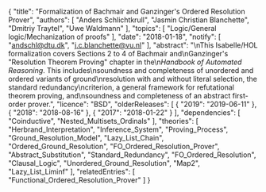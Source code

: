 {
    "title": "Formalization of Bachmair and Ganzinger's Ordered Resolution Prover",
    "authors": [
        "Anders Schlichtkrull",
        "Jasmin Christian Blanchette",
        "Dmitriy Traytel",
        "Uwe Waldmann"
    ],
    "topics": [
        "Logic/General logic/Mechanization of proofs"
    ],
    "date": "2018-01-18",
    "notify": [
        "andschl@dtu.dk",
        "j.c.blanchette@vu.nl"
    ],
    "abstract": "\nThis Isabelle/HOL formalization covers Sections 2 to 4 of Bachmair and\nGanzinger's \"Resolution Theorem Proving\" chapter in the\n<em>Handbook of Automated Reasoning</em>. This includes\nsoundness and completeness of unordered and ordered variants of ground\nresolution with and without literal selection, the standard redundancy\ncriterion, a general framework for refutational theorem proving, and\nsoundness and completeness of an abstract first-order prover.",
    "licence": "BSD",
    "olderReleases": [
        {
            "2019": "2019-06-11"
        },
        {
            "2018": "2018-08-16"
        },
        {
            "2017": "2018-01-22"
        }
    ],
    "dependencies": [
        "Coinductive",
        "Nested_Multisets_Ordinals"
    ],
    "theories": [
        "Herbrand_Interpretation",
        "Inference_System",
        "Proving_Process",
        "Ground_Resolution_Model",
        "Lazy_List_Chain",
        "Ordered_Ground_Resolution",
        "FO_Ordered_Resolution_Prover",
        "Abstract_Substitution",
        "Standard_Redundancy",
        "FO_Ordered_Resolution",
        "Clausal_Logic",
        "Unordered_Ground_Resolution",
        "Map2",
        "Lazy_List_Liminf"
    ],
    "relatedEntries": [
        "Functional_Ordered_Resolution_Prover"
    ]
}